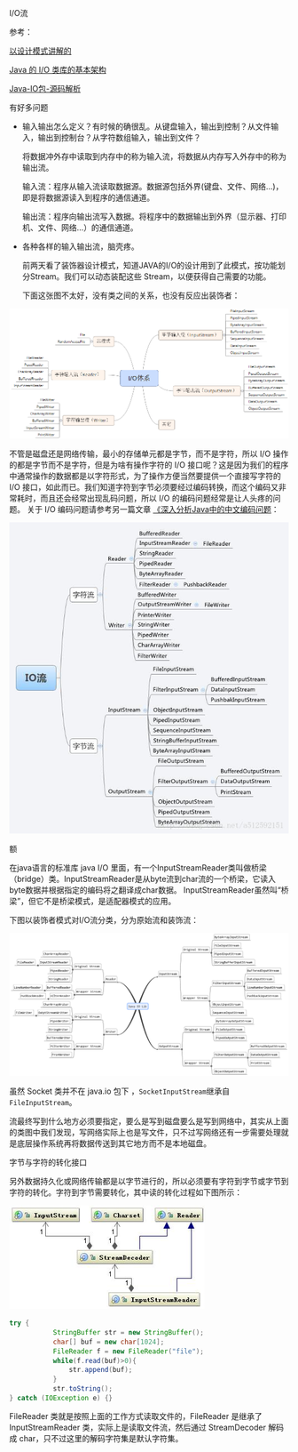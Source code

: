 I/O流

参考：

[以设计模式讲解的](https://my.oschina.net/gao0516/blog/136103)

[Java 的 I/O 类库的基本架构](https://www.ibm.com/developerworks/cn/java/j-lo-javaio/)

[Java-IO包-源码解析](https://zhuanlan.zhihu.com/p/27931572)

有好多问题

+ 输入输出怎么定义？有时候的确很乱。从键盘输入，输出到控制？从文件输入，输出到控制台？从字符数组输入，输出到文件？

  将数据冲外存中读取到内存中的称为输入流，将数据从内存写入外存中的称为输出流。

  输入流：程序从输入流读取数据源。数据源包括外界(键盘、文件、网络…)，即是将数据源读入到程序的通信通道。 

  输出流：程序向输出流写入数据。将程序中的数据输出到外界（显示器、打印机、文件、网络…）的通信通道。 

+ 各种各样的输入输出流，脑壳疼。

  前两天看了装饰器设计模式，知道JAVA的I/O的设计用到了此模式，按功能划分Stream。我们可以动态装配这些 Stream，以便获得自己需要的功能。

  

  下面这张图不太好，没有类之间的关系，也没有反应出装饰者：

![1540383008557](assets/1540383008557.png)



不管是磁盘还是网络传输，最小的存储单元都是字节，而不是字符，所以 I/O 操作的都是字节而不是字符，但是为啥有操作字符的 I/O 接口呢？这是因为我们的程序中通常操作的数据都是以字符形式，为了操作方便当然要提供一个直接写字符的 I/O 接口，如此而已。我们知道字符到字节必须要经过编码转换，而这个编码又非常耗时，而且还会经常出现乱码问题，所以 I/O 的编码问题经常是让人头疼的问题。 关于 I/O 编码问题请参考另一篇文章 [《深入分析](http://www.ibm.com/developerworks/cn/java/j-lo-chinesecoding/)[Java](http://www.ibm.com/developerworks/cn/java/j-lo-chinesecoding/)[中的中文编码问题](http://www.ibm.com/developerworks/cn/java/j-lo-chinesecoding/)：

![20140814122633546](assets/20140814122633546.jpg)

额

在java语言的标准库 java I/O 里面，有一个InputStreamReader类叫做桥梁（bridge）类。InputStreamReader是从byte流到char流的一个桥梁，它读入byte数据并根据指定的编码将之翻译成char数据。
InputStreamReader虽然叫“桥梁”，但它不是桥梁模式，是适配器模式的应用。

下图以装饰者模式对I/O流分类，分为原始流和装饰流：

![1540391910483](assets/1540391910483.png)

虽然 Socket 类并不在 java.io 包下 ，`SocketInputStream`继承自`FileInputStream`。

流最终写到什么地方必须要指定，要么是写到磁盘要么是写到网络中，其实从上面的类图中我们发现，写网络实际上也是写文件，只不过写网络还有一步需要处理就是底层操作系统再将数据传送到其它地方而不是本地磁盘。 

字节与字符的转化接口

另外数据持久化或网络传输都是以字节进行的，所以必须要有字符到字节或字节到字符的转化。字符到字节需要转化，其中读的转化过程如下图所示： 

![图 5. 字符解码相关类结构](assets/image011.jpg)

```java
try { 
           StringBuffer str = new StringBuffer(); 
           char[] buf = new char[1024]; 
           FileReader f = new FileReader("file"); 
           while(f.read(buf)>0){ 
               str.append(buf); 
           } 
           str.toString(); 
} catch (IOException e) {}
```

FileReader 类就是按照上面的工作方式读取文件的，FileReader 是继承了 InputStreamReader 类，实际上是读取文件流，然后通过 StreamDecoder 解码成 char，只不过这里的解码字符集是默认字符集。 